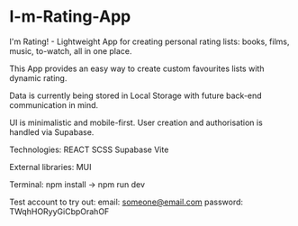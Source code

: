 # I-m-Rating-App

I'm Rating! - Lightweight App for creating personal rating lists: books, films, music, to-watch, all in one place.

This App provides an easy way to create custom favourites lists with dynamic rating. 

Data is currently being stored in Local Storage with future back-end communication in mind. 

UI is minimalistic and mobile-first. User creation and authorisation is handled via Supabase.

Technologies:
REACT
SCSS
Supabase
Vite

External libraries:
MUI

Terminal:
npm install -> npm run dev

Test account to try out:
email: someone@email.com
password: TWqhHORyyGiCbpOrahOF


